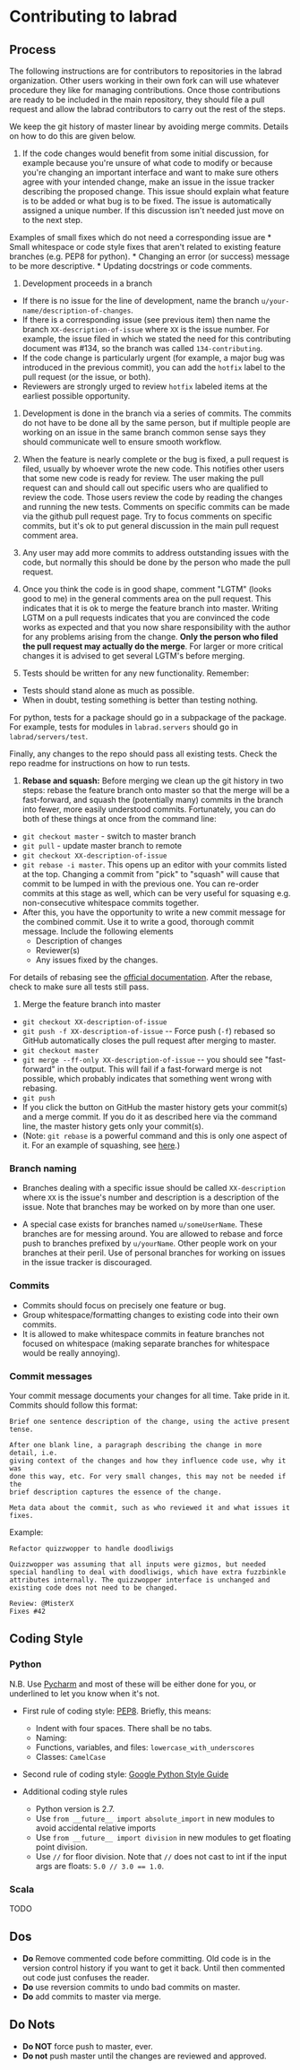 # Contributing to labrad

## Process

The following instructions are for contributors to repositories in the labrad organization.
Other users working in their own fork can will use whatever procedure they like for managing contributions.
Once those contributions are ready to be included in the main repository, they should file a pull
request and allow the labrad contributors to carry out the rest of the steps.

We keep the git history of master linear by avoiding merge commits.
Details on how to do this are given below.

1. If the code changes would benefit from some initial discussion, for example because you're unsure of what code to modify or because
you're changing an important interface and want to make sure others agree with your intended change, make an issue in the
issue tracker describing the proposed change.
This issue should explain what feature is to be added or what bug is to be fixed.
The issue is automatically assigned a unique number.
If this discussion isn't needed just move on to the next step.

  Examples of small fixes which do not need a corresponding issue are
    * Small whitespace or code style fixes that aren't related to existing feature branches (e.g. PEP8 for python).
    * Changing an error (or success) message to be more descriptive.
    * Updating docstrings or code comments.

1. Development proceeds in a branch
  * If there is no issue for the line of development, name the branch `u/your-name/description-of-changes`.
  * If there is a corresponding issue (see previous item) then name the branch `XX-description-of-issue` where `XX` is the issue number.
For example, the issue filed in which we stated the need for this contributing document was #134, so the branch was called `134-contributing`.
  * If the code change is particularly urgent (for example, a major bug was introduced in the previous commit), you can add the `hotfix` label to the pull request (or the issue, or both).
  * Reviewers are strongly urged to review `hotfix` labeled items at the earliest possible opportunity.

1. Development is done in the branch via a series of commits.
The commits do not have to be done all by the same person, but if multiple people are working on an issue in the same branch common sense says they should communicate well to ensure smooth workflow.

1. When the feature is nearly complete or the bug is fixed, a pull request is filed, usually by whoever wrote the new code.
This notifies other users that some new code is ready for review.
The user making the pull request can and should call out specific users who are qualified to review the code.
Those users review the code by reading the changes and running the new tests.
Comments on specific commits can be made via the github pull request page.
Try to focus comments on specific commits, but it's ok to put general discussion in the main pull request comment area.

1. Any user may add more commits to address outstanding issues with the code, but normally this should be done by the person who made the pull request.

1. Once you think the code is in good shape, comment "LGTM" (looks good to me) in the general comments area on the pull request.
This indicates that it is ok to merge the feature branch into master.
Writing LGTM on a pull requests indicates that you are convinced the code works as expected and that you now share responsibility with the author for any problems arising from the change.
**Only the person who filed the pull request may actually do the merge**.
For larger or more critical changes it is advised to get several LGTM's before merging.

1. Tests should be written for any new functionality. Remember:
  * Tests should stand alone as much as possible.
  * When in doubt, testing something is better than testing nothing.
  
  For python, tests for a package should go in a subpackage of the package. For example, tests for modules in `labrad.servers` should go in `labrad/servers/test`.

  Finally, any changes to the repo should pass all existing tests. Check the repo readme for instructions on how to run tests.

1. **Rebase and squash:** Before merging we clean up the git history in two steps:
rebase the feature branch onto master so that the merge will be a fast-forward,
and squash the (potentially many) commits in the branch into fewer, more easily understood commits.
Fortunately, you can do both of these things at once from the command line:
  * `git checkout master` - switch to master branch
  * `git pull` - update master branch to remote
  * `git checkout XX-description-of-issue`
  * `git rebase -i master`. This opens up an editor with your commits listed at the top.
Changing a commit from "pick" to "squash" will cause that commit to be lumped in with the previous one.
You can re-order commits at this stage as well, which can be very useful for squasing e.g. non-consecutive whitespace commits together.
  * After this, you have the opportunity to write a new commit message for the combined commit. Use it to write a good, thorough commit message. Include the following elements
    * Description of changes
    * Reviewer(s)
    * Any issues fixed by the changes.

  For details of rebasing see the [official documentation](http://git-scm.com/docs/git-rebase).
After the rebase, check to make sure all tests still pass.

1. Merge the feature branch into master
  * `git checkout XX-description-of-issue`
  * `git push -f XX-description-of-issue` -- Force push (`-f`) rebased so GitHub automatically closes the pull request after merging to master.
  * `git checkout master`
  * `git merge --ff-only XX-description-of-issue` -- you should see "fast-forward" in the output. This will fail if a fast-forward merge is not possible, which probably indicates that something went wrong with rebasing.
  * `git push`
  * If you click the button on GitHub the master history gets your commit(s) and a merge commit.
If you do it as described here via the command line, the master history gets only your commit(s).
  * (Note: `git rebase` is a powerful command and this is only one aspect of it.
For an example of squashing, see [here](http://gitready.com/advanced/2009/02/10/squashing-commits-with-rebase.html).)


### Branch naming

* Branches dealing with a specific issue should be called `XX-description` where `XX` is the issue's number and description is a description of the issue.
Note that branches may be worked on by more than one user.

* A special case exists for branches named `u/someUserName`.
These branches are for messing around.
You are allowed to rebase and force push to branches prefixed by `u/yourName`.
Other people work on your branches at their peril.
Use of personal branches for working on issues in the issue tracker is discouraged.


### Commits

* Commits should focus on precisely one feature or bug.
* Group whitespace/formatting changes to existing code into their own commits.
* It is allowed to make whitespace commits in feature branches not focused on whitespace (making separate branches for whitespace would be really annoying).


### Commit messages

Your commit message documents your changes for all time. Take pride in it. Commits should follow this format:

```
Brief one sentence description of the change, using the active present tense.

After one blank line, a paragraph describing the change in more detail, i.e.
giving context of the changes and how they influence code use, why it was
done this way, etc. For very small changes, this may not be needed if the
brief description captures the essence of the change.

Meta data about the commit, such as who reviewed it and what issues it fixes.
```
Example:

```
Refactor quizzwopper to handle doodliwigs

Quizzwopper was assuming that all inputs were gizmos, but needed
special handling to deal with doodliwigs, which have extra fuzzbinkle
attributes internally. The quizzwopper interface is unchanged and
existing code does not need to be changed.

Review: @MisterX
Fixes #42 
```


## Coding Style

### Python
N.B. Use [Pycharm](https://www.jetbrains.com/pycharm/) and most of these will be either done for you, or underlined to let you know when it's not.

* First rule of coding style: [PEP8](https://www.python.org/dev/peps/pep-0008/).
  Briefly, this means:
  * Indent with four spaces. There shall be no tabs.
  * Naming:
  * Functions, variables, and files: `lowercase_with_underscores`
  * Classes: `CamelCase`

* Second rule of coding style: [Google Python Style Guide](https://google-styleguide.googlecode.com/svn/trunk/pyguide.html)

* Additional coding style rules
  * Python version is 2.7.
  * Use `from __future__ import absolute_import` in new modules to avoid accidental relative imports
  * Use `from __future__ import division` in new modules to get floating point division.
  * Use `//` for floor division.  Note that `//` does not cast to int if the input args are floats:  `5.0 // 3.0 == 1.0`.

### Scala
TODO


## Dos

* **Do** Remove commented code before committing. Old code is in the version control history if you want to get it back. Until then commented out code just confuses the reader.
* **Do** use reversion commits to undo bad commits on master.
* **Do** add commits to master via merge.

## Do Nots

* **Do NOT** force push to master, ever.
* **Do not** push master until the changes are reviewed and approved.
